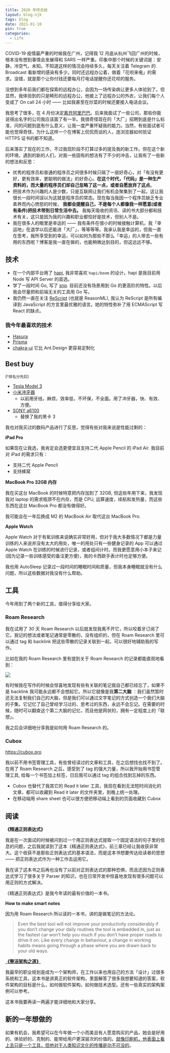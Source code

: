 ```yaml
---
title: 2020 年终总结
layout: blog.njk
tags: blog
date: 2021-01-10
pin: true
categories:
  - Life
---
```


COVID-19 疫情最严重的时候我在广州，记得我 12 月底从杭州飞回广州的时候，根本没有想到事情会发展得和 SARS 一样严重。印象中那个时候的关键词是：安静，冷空气，未知。不知道这样的情况会持续多久，每天关注着 Telegram 的 Broadcast 看新增的感染有多少。同时还远程办公着，做着「花呗来电」的需求。没错，就是那个让你付钱还要每月打电话提醒你还花呗的服务。

没想到多年前我们都在探索的远程办公，会因为一场传染病让更多人体验到了。但显然，我体验到的只是畸形的远程办公，他披上了远程办公的外衣，让我们每个人变成了 On call 24 小时 —— 比如我甚至在炒菜的时候还要接入电话会议。

我思考了很多，在 4 月份决定[离开阿里巴巴](/blog/leaving-alibaba)。后来我面试了一些公司，那些你能说得出名字的公司我应该面了有一半。我很奇怪现在的「大厂」招聘到底是什么标准，问的问题到底有什么意义，让我一度严重怀疑我的能力。当然，有些面试者可能也觉得奇怪，为什么这样一个在博客上侃侃而谈的人，连浏览器如何验证 HTTPS 证书的都不知道。

后来落实了现在的工作，不过我现阶段不打算过多的提及我的新工作。但在这个新的环境，遇到的新的人们，对我一些固有的想法有了不少的冲击，让我有了一些新的想法和反思：

- 优秀的程序员和普通的程序员之间很多时候只隔了一层好奇心，对「有没有更好，更有效率，更聪明的做法」的好奇心。**在这个时代，「代码」是一种生产资料的，而大量的程序员们却自己忽略了这一点，或者自愿放弃了这点**。
- 把技术作为兴趣的人是少数，只是互联网让我们有机会聚集到了一起，这让我很长一段时间误以为这就是程序员的常态。现在每当我因一个程序员缺乏专业素养而内心愤怒的时候， **我都会提醒自己，不是每个人都像我一样愿意(或者有条件)把技术带到日常生活中去。** 我每天吸收的资讯、读的书大部分都和技术有关，这只是因为我的兴趣和职业都恰好是技术，但别人不是。
- 我在很多人的眼里是幸运的 —— 我有条件在很小的时候接触计算机，我「幸运地」在退学以后还能进「大厂」，等等等等。我承认我是幸运的，但我一直在思考，我所享受到的幸运，可以如何为那些不那么「幸运」的人带去一些有用的东西呢？博客是我一直在做的，也能稍微达到目的，但这远远不够。

## 技术

- 在一个内部平台用了 [hapi](https://hapi.dev/), 我非常喜欢 `hapi/boom` 的设计。hapi 是我目前用 Node 写 API Server 的首选。
- 学了一段时间 Go, 写了 [snp](https://github.com/djyde/snp). 目前还没有场景用到 Go 的更高阶的特性。以后我会尽量把和前端无关的工具用 Go 写。
- 我仍然一直在关注 [ReScript](https://rescript-lang.org/) (也就是 ReasonML), 我认为 ReScript 是所有编译到 JavaScript 的方言里最优雅的语言。她的特性弥补了用 ECMAScript 写 React 的缺点。

### 我今年最喜欢的技术

- [Hasura](https://hasura.io/)
- [Prisma](https://prisma.io/)
- [chakra-ui](https://chakra-ui.com/) 它比 Ant.Design 更容易定制化

## Best buy

(<small>*排名分先后</small>)

- [Tesla Model 3](/blog/tesla-model-3-review/)
- [小米冲牙器](/go/shop/xiaomi-chongya) 
  - 以前用牙线，麻烦，效率低，不环保，不全面。用了冲牙器，快、有效、方便。
- [SONY a6100](/go/shop/sony-a6100)
  - 替换了我的黑卡 3

我也对我买过的数码产品进行了反思，觉得有些对我来说是性能过剩的：

**iPad Pro**

如果现在让我选，我肯定会选更便宜且支持二代 Apple Pencil 的 iPad Air. 我目前对 iPad 的需求只有：
  - 支持二代 Apple Pencil
  - 支持蜂窝

**MacBook Pro 32GB 内存**

我在买这台 MacBook 的时候特意把内存加到了 32GB, 但这些年用下来，我发现我对 laptop 的需求瓶颈不在内存，而是 CPU, 运算速度，续航和发热量，而这些东西在这台 MacBook Pro 都没有做得好。

我可能会在一年后换成 M2 的 MacBook Air 取代这台 MacBook Pro.

**Apple Watch**

Apple Watch 对于有氧训练来说确实非常好用，但对于我大多数情况下都是力量训练的人来说并没有太大的用处，唯一的用处只有一些健身记录的 App 可以通过 Apple Watch 在训练的时候进行记录，或者组间计时。而我更愿意用小本子来记(因为记录一些训练感受的备注更方便)，我的卡西欧手表计时也足够方便。

我也用 AutoSleep 记录过一段时间的睡眠时间和质量，但我本身睡眠就没有什么问题，所以这些数据对我没有什么帮助。

## 工具

今年用到了两个新的工具，值得分享给大家。

### Roam Research

我在试用了 30 天 Roam Research 以后就发现我离不开它，所以咬着牙订阅了它。我记的想法或者笔记通常是零散的，没有组织的，但在 Roam Research 里可以通过 tag 和 backlink 把这些零散的记录关联到一起，可以很好地辅助我的写作。

比如在我的 Roam Research 里有提到关于 Roam Research 的记录都能直观地看到：

![](https://gbstatic.djyde.com/uPic/cpfllD.png?x-oss-process=style/80)

有时候我在写作的时候会惊喜地发现有些有关联的笔记我自己都已经忘了，如果不是 backlink 我可能永远都不会想起它。所以它就像是我**第二大脑** ：我们虽然暂时还无法复制我们自己的大脑，但是我们可以通过文字笔记的方式创造一个我们大脑的子集。它记忆了自己曾经学习过的、思考过的东西，永远不会忘记。在需要的时候，随时可以翻查这个第二大脑的记忆，而且他是网状的，拥有一定程度上的「联想」。

我之后会详细地分享我是如何用 Roam Research 的。

### Cubox

https://cubox.pro

我以前不用书签管理工具，有些曾经读过的文章和工具，在之后想找也找不到了。在用了 Roam Research 之后，感受到了 tag 的强大力量，所以我开始用书签管理工具, 给每一个书签加上标签，日后我可以通过 tag 的组合找到忘掉的东西。

- Cubox 也替代了我其它的 Read it later 工具，我现在看到无法短时间消化的文章，都可以收藏到 Read it later 的文件夹里，到晚上统一处理。
- 在移动端用 share sheet 也可以很方便把移动端上看到的页面收藏到 Cubox


## 阅读

**《精通正则表达式》**

我是在一次面试的时候被问到过一个用正则表达式提取一个固定语法的句子里的信息的问题，之后我就读到了这本《精通正则表达式》，前三章已经让我收获非常大。这个收获不是那些正则表达式的基本语法，而是这本书想要传达给读者的思想 —— 把正则表达式作为一种工作去运用它。

我在读了这本书之后再也没有了以前对正则表达式的那种恐惧，而且还因为正则表达式学习了很多关于 Parser 的知识，也在日常开发中惊喜地发现有很多问题可以用正则的方式解决。

《精通正则表达式》是我今年读的最有价值的一本书。


**How to make smart notes**

因为用 Roam Research 所以读的一本书，讲的是做笔记的方法论。

> Even the best tool will not improve your productivity considerably if you don’t change your daily routines the tool is embedded in, just as the fastest car won’t help you much if you don’t have proper roads to drive it on. Like every change in behaviour, a change in working habits means going through a phase where you are drawn back to your old ways.

**[《整洁架构之道》](/go/shop/clean-arch)**

我最早的职业规划是成为一个架构师，在工作以来也用自己的方法「设计」过很多系统和工具，这本书是讲真正的软件架构，里面解答了很多我想要知道的答案，软件架构的目标是什么，如何做软件架构，如何做技术选型。还有一些真实的架构案例可以参考。

这本书我要再读一两遍才能详细地和大家分享。

## 新的一年想做的

如果有机会，我希望可以在今年做一个小而美且有人愿意购买的产品，她会是好用的、体验好的、克制的、能带给用户更深层次的价值的。[就像印刷机，他表面上看上去只是一个工具，但他对于人类知识文化的传播是功不可没的](https://sspai.com/post/61000)。
